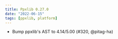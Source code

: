 ```yaml
---
title: Ppxlib 0.27.0
date: "2022-06-15"
tags: [ppxlib, platform]
---
```


- Bump ppxlib's AST to 4.14/5.00 (#320, @pitag-ha)
